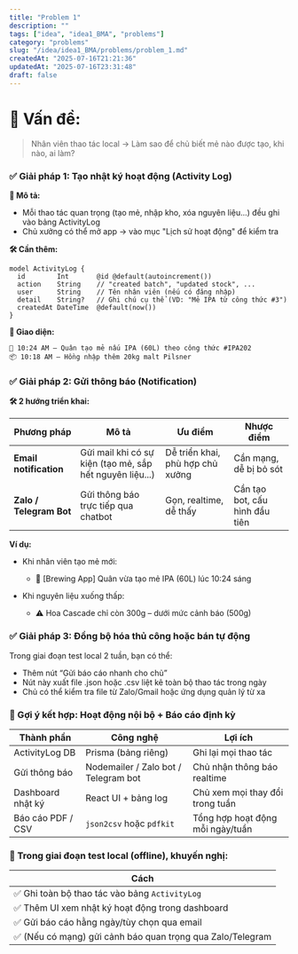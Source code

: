 ```yaml
---
title: "Problem 1"
description: ""
tags: ["idea", "idea1_BMA", "problems"]
category: "problems"
slug: "/idea/idea1_BMA/problems/problem_1.md"
createdAt: "2025-07-16T21:21:36"
updatedAt: "2025-07-16T23:31:48"
draft: false
---
```

# 🧩 Vấn đề:

> Nhân viên thao tác local → Làm sao để chủ biết mẻ nào được tạo, khi nào, ai làm?

### ✅ Giải pháp 1: Tạo nhật ký hoạt động (Activity Log)

**📌 Mô tả:**

- Mỗi thao tác quan trọng (tạo mẻ, nhập kho, xóa nguyên liệu...) đều ghi vào bảng ActivityLog
- Chủ xưởng có thể mở app → vào mục "Lịch sử hoạt động" để kiểm tra

**🛠 Cần thêm:**

```prisma
model ActivityLog {
  id        Int       @id @default(autoincrement())
  action    String    // "created batch", "updated stock", ...
  user      String    // Tên nhân viên (nếu có đăng nhập)
  detail    String?   // Ghi chú cụ thể (VD: "Mẻ IPA từ công thức #3")
  createdAt DateTime  @default(now())
}
```

**📲 Giao diện:**

```text
📅 10:24 AM – Quân tạo mẻ nấu IPA (60L) theo công thức #IPA202
📦 10:18 AM – Hồng nhập thêm 20kg malt Pilsner
```

### ✅ Giải pháp 2: Gửi thông báo (Notification)

**🛠 2 hướng triển khai:**

| Phương pháp             | Mô tả                                                    | Ưu điểm                          | Nhược điểm                     |
| ----------------------- | -------------------------------------------------------- | -------------------------------- | ------------------------------ |
| **Email notification**  | Gửi mail khi có sự kiện (tạo mẻ, sắp hết nguyên liệu...) | Dễ triển khai, phù hợp chủ xưởng | Cần mạng, dễ bị bỏ sót         |
| **Zalo / Telegram Bot** | Gửi thông báo trực tiếp qua chatbot                      | Gọn, realtime, dễ thấy           | Cần tạo bot, cấu hình đầu tiên |

**Ví dụ:**

- Khi nhân viên tạo mẻ mới:

  - 📣 [Brewing App] Quân vừa tạo mẻ IPA (60L) lúc 10:24 sáng

- Khi nguyên liệu xuống thấp:
  - ⚠️ Hoa Cascade chỉ còn 300g – dưới mức cảnh báo (500g)

### ✅ Giải pháp 3: Đồng bộ hóa thủ công hoặc bán tự động

Trong giai đoạn test local 2 tuần, bạn có thể:

- Thêm nút “Gửi báo cáo nhanh cho chủ”
- Nút này xuất file .json hoặc .csv liệt kê toàn bộ thao tác trong ngày
- Chủ có thể kiểm tra file từ Zalo/Gmail hoặc ứng dụng quản lý từ xa

### 🔄 Gợi ý kết hợp: Hoạt động nội bộ + Báo cáo định kỳ

| Thành phần        | Công nghệ                            | Lợi ích                          |
| ----------------- | ------------------------------------ | -------------------------------- |
| ActivityLog DB    | Prisma (bảng riêng)                  | Ghi lại mọi thao tác             |
| Gửi thông báo     | Nodemailer / Zalo bot / Telegram bot | Chủ nhận thông báo realtime      |
| Dashboard nhật ký | React UI + bảng log                  | Chủ xem mọi thay đổi trong tuần  |
| Báo cáo PDF / CSV | `json2csv` hoặc `pdfkit`             | Tổng hợp hoạt động mỗi ngày/tuần |

### 🧪 Trong giai đoạn test local (offline), khuyến nghị:

| Cách                                                       |
| ---------------------------------------------------------- |
| ✅ Ghi toàn bộ thao tác vào bảng `ActivityLog`             |
| ✅ Thêm UI xem nhật ký hoạt động trong dashboard           |
| ✅ Gửi báo cáo hằng ngày/tùy chọn qua email                |
| ✅ (Nếu có mạng) gửi cảnh báo quan trọng qua Zalo/Telegram |

